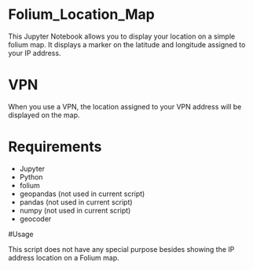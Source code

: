 # Folium_Location_Map

This Jupyter Notebook allows you to display your location on a simple folium map. It displays a marker on the latitude and longitude assigned to your IP address.


# VPN

When you use a VPN, the location assigned to your VPN address will be displayed on the map.


# Requirements

- Jupyter
- Python
- folium
- geopandas (not used in current script)
- pandas (not used in current script)
- numpy (not used in current script)
- geocoder


#Usage

This script does not have any special purpose besides showing the IP address location on a Folium map.
